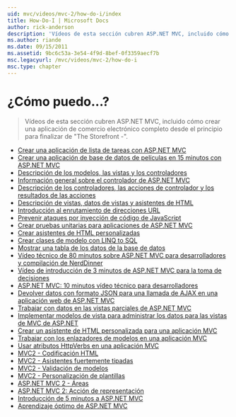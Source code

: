 ```yaml
---
uid: mvc/videos/mvc-2/how-do-i/index
title: How-Do-I | Microsoft Docs
author: rick-anderson
description: 'Vídeos de esta sección cubren ASP.NET MVC, incluido cómo crear una aplicación de comercio electrónico completo desde el principio para finalizar de ''El escaparate -''.'
ms.author: riande
ms.date: 09/15/2011
ms.assetid: 9bc6c53a-3e54-4f9d-8bef-0f3359aecf7b
msc.legacyurl: /mvc/videos/mvc-2/how-do-i
msc.type: chapter
---
```

<a name="how-do-i"></a>¿Cómo puedo...?
====================
> Vídeos de esta sección cubren ASP.NET MVC, incluido cómo crear una aplicación de comercio electrónico completo desde el principio para finalizar de "The Storefront -".


- [Crear una aplicación de lista de tareas con ASP.NET MVC](creating-a-tasklist-application-with-aspnet-mvc.md)
- [Crear una aplicación de base de datos de películas en 15 minutos con ASP.NET MVC](creating-a-movie-database-application-in-15-minutes-with-aspnet-mvc.md)
- [Descripción de los modelos, las vistas y los controladores](understanding-models-views-and-controllers.md)
- [Información general sobre el controlador de ASP.NET MVC](aspnet-mvc-controller-overview.md)
- [Descripción de los controladores, las acciones de controlador y los resultados de las acciones](understanding-controllers-controller-actions-and-action-results.md)
- [Descripción de vistas, datos de vistas y asistentes de HTML](understanding-views-view-data-and-html-helpers.md)
- [Introducción al enrutamiento de direcciones URL](an-introduction-to-url-routing.md)
- [Prevenir ataques por inyección de código de JavaScript](preventing-javascript-injection-attacks.md)
- [Crear pruebas unitarias para aplicaciones de ASP.NET MVC](creating-unit-tests-for-aspnet-mvc-applications.md)
- [Crear asistentes de HTML personalizadas](creating-custom-html-helpers.md)
- [Crear clases de modelo con LINQ to SQL](creating-model-classes-with-linq-to-sql.md)
- [Mostrar una tabla de los datos de la base de datos](displaying-a-table-of-database-data.md)
- [Vídeo técnico de 80 minutos sobre ASP.NET MVC para desarrolladores y compilación de NerdDinner](what-is-aspnet-mvc-80-minute-technical-video-for-developers-building-nerddinner.md)
- [Vídeo de introducción de 3 minutos de ASP.NET MVC para la toma de decisiones](why-aspnet-mvc-3-minute-overview-video-for-decision-makers.md)
- [ASP.NET MVC: 10 minutos vídeo técnico para desarrolladores](aspnet-mvc-how-10-minute-technical-video-for-developers.md)
- [Devolver datos con formato JSON para una llamada de AJAX en una aplicación web de ASP.NET MVC](how-do-i-return-json-formatted-data-for-an-ajax-call-in-an-aspnet-mvc-web-application.md)
- [Trabajar con datos en las vistas parciales de ASP.NET MVC](how-do-i-work-with-data-in-aspnet-mvc-partial-views.md)
- [Implementar modelos de vista para administrar los datos para las vistas de MVC de ASP.NET](how-do-i-implement-view-models-to-manage-data-for-aspnet-mvc-views.md)
- [Crear un asistente de HTML personalizada para una aplicación MVC](how-do-i-create-a-custom-html-helper-for-an-mvc-application.md)
- [Trabajar con los enlazadores de modelos en una aplicación MVC](how-do-i-work-with-model-binders-in-an-mvc-application.md)
- [Usar atributos HttpVerbs en una aplicación MVC](how-do-i-use-httpverbs-attributes-in-an-mvc-application.md)
- [MVC2 - Codificación HTML](mvc2-html-encoding.md)
- [MVC2 - Asistentes fuertemente tipadas](mvc2-stronglytyped-helpers.md)
- [MVC2 - Validación de modelos](mvc2-model-validation.md)
- [MVC2 - Personalización de plantillas](mvc2-template-customization.md)
- [ASP.NET MVC 2 - Áreas](aspnet-mvc-2-areas.md)
- [ASP.NET MVC 2: Acción de representación](aspnet-mvc-2-render-action.md)
- [Introducción de 5 minutos a ASP.NET MVC](5-minute-introduction-to-aspnet-mvc.md)
- [Aprendizaje óptimo de ASP.NET MVC](how-to-best-learn-asp-net-mvc.md)
